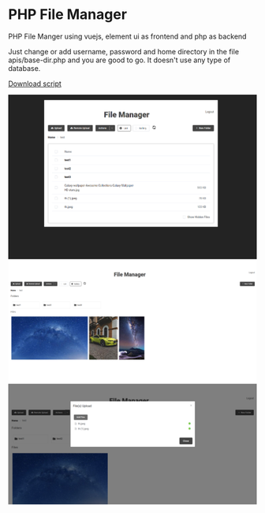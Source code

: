 # PHP File Manager
PHP File Manger using vuejs, element ui as frontend and php as backend

Just change or add username, password and home directory in the file apis/base-dir.php and you are good to go. It doesn't use any type of database.

[Download script](https://github.com/ashishdoneriya/php-file-manager/archive/v0.1.zip)

![List View](/screenshot-list-1.png)
![Gallery View](/screenshot-gallery.png)
![Uploading Files](/screenshot-fileupload.png)
